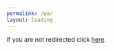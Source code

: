 ```yaml
---
permalink: /wa/
layout: loading
---
```


If you are not redirected click [here](https://wa.me/601169616961/).

<meta http-equiv="refresh" content="3; URL=https://wa.me/601169616961/" />


